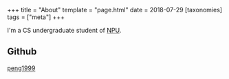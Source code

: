 +++
title = "About"
template = "page.html" 
date = 2018-07-29
[taxonomies]
tags = ["meta"]
+++

I'm a CS undergraduate student of [NPU](www.nwpu.edu.cn).
<!-- more -->

## Github
[peng1999](https://github.com/peng1999)


